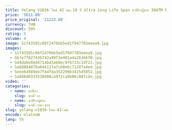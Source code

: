 ```yaml
---
title: Yelang V1036 ใหม่ 42 มม.10 ปี Ultra Long Life Span นาฬิกาผู้ชาย 30ATM Professional 300 M กันน้ํา Swiss Luminous T100 Reloj
price: '5611.80'
price_original: '11223.60'
currency: THB
discount: 50%
rating: 5
volume: 4
image: S1f43505c08f2476bb5ed1f947703eeea9.jpg
images:
  - S1f43505c08f2476bb5ed1f947703eeea9.jpg
  - Sbfe7f827436742a99f3e401ada26366fN.jpg
  - Sd4da6e8ed4714bd3ab8ec97b733c1df2z.jpg
  - Sa68884870a64411fa7cb0ebc71207e4em.jpg
  - Seee64989eb7f44fda352299b3415d5052.jpg
  - Sa888d0333530488ca9f2ca9b08c88fcdn.jpg
video: ''
categories:
  - name: นาฬิกา
    slug: นาฬ-กา
  - name: นาฬิกาผู้ชาย
    slug: นาฬ-กาผ-ชาย
slug: yelang-v1036-ใหม-42-มม
encode: olatnoW
lang: th
---
```

  
